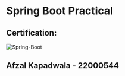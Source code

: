 <h1>Spring Boot Practical</h1>
<h2>Certification:</h2>

![Spring-Boot](https://github.com/user-attachments/assets/f276f4bc-e487-4dc2-8635-fed1b9cd6007)
<h2>Afzal Kapadwala - 22000544</h2>
